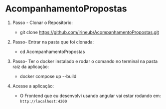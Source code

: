 # AcompanhamentoPropostas
1. Passo - Clonar o Repositorio:
    - git clone https://github.com/irineub/AcompanhamentoPropostas.git
2. Passo- Entrar na pasta que foi clonada:
    - cd AcompanhamentoPropostas
3. Passo- Ter o docker instalado e rodar o comando no terminal na pasta raiz da aplicação:
    - docker compose up --build 
4. Acesse a aplicação:
   
    - O Frontend que eu desenvolvi usando angular vai estar rodando em: `http://localhost:4200`

  
